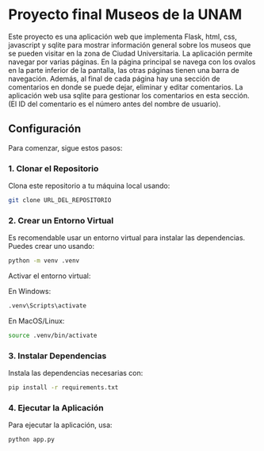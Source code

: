 # Proyecto final Museos de la UNAM

Este proyecto es una aplicación web que implementa Flask, html, css, javascript y sqlite para mostrar información general sobre los museos que se pueden visitar en la zona de Ciudad Universitaria. La aplicación permite navegar por varias páginas.  En la página principal se navega con los ovalos en la parte inferior de la pantalla, las otras páginas tienen una barra de navegación. Además, al final de cada página hay una sección de comentarios en donde se puede dejar, eliminar y editar comentarios. La aplicación web usa sqlite para gestionar los comentarios en esta sección. (El ID del comentario es el número antes del nombre de usuario).

## Configuración

Para comenzar, sigue estos pasos:

### 1. Clonar el Repositorio

Clona este repositorio a tu máquina local usando:

```bash
git clone URL_DEL_REPOSITORIO
```

### 2. Crear un Entorno Virtual

Es recomendable usar un entorno virtual para instalar las dependencias. Puedes crear uno usando:

```bash
python -m venv .venv
```

Activar el entorno virtual:

En Windows:
```bash
.venv\Scripts\activate
```

En MacOS/Linux:
```bash
source .venv/bin/activate
```

### 3. Instalar Dependencias

Instala las dependencias necesarias con:

```bash
pip install -r requirements.txt
```

### 4. Ejecutar la Aplicación

Para ejecutar la aplicación, usa:

```bash
python app.py
```